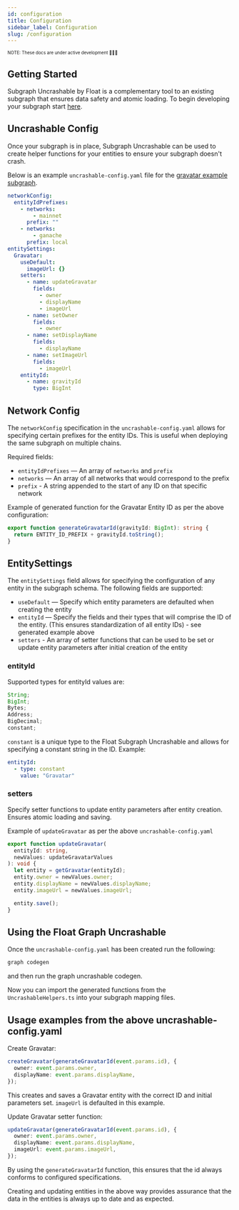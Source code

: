 ```yaml
---
id: configuration
title: Configuration
sidebar_label: Configuration
slug: /configuration
---
```


<sub><sup> NOTE: These docs are under active development 👷‍♀️👷 </sup></sub>

## Getting Started

Subgraph Uncrashable by Float is a complementary tool to an existing subgraph that ensures data safety and atomic loading. To begin developing your subgraph start [here](https://thegraph.com/docs/en/developing/creating-a-subgraph/).

## Uncrashable Config

Once your subgraph is in place, Subgraph Uncrashable can be used to create helper functions for your entities to ensure your subgraph doesn't crash.

Below is an example `uncrashable-config.yaml` file for the [gravatar example subgraph](https://github.com/graphprotocol/example-subgraph).

```yaml
networkConfig:
  entityIdPrefixes:
    - networks:
        - mainnet
      prefix: ""
    - networks:
        - ganache
      prefix: local
entitySettings:
  Gravatar:
    useDefault:
      imageUrl: {}
    setters:
      - name: updateGravatar
        fields:
          - owner
          - displayName
          - imageUrl
      - name: setOwner
        fields:
          - owner
      - name: setDisplayName
        fields:
          - displayName
      - name: setImageUrl
        fields:
          - imageUrl
    entityId:
      - name: gravityId
        type: BigInt
```

## Network Config

The `networkConfig` specification in the `uncrashable-config.yaml` allows for specifying certain prefixes for the entity IDs. This is useful when deploying the same subgraph on multiple chains.

Required fields:

- `entityIdPrefixes` — An array of `networks` and `prefix`
- `networks` — An array of all networks that would correspond to the prefix
- `prefix` - A string appended to the start of any ID on that specific network

Example of generated function for the Gravatar Entity ID as per the above configuration:

```typescript
export function generateGravatarId(gravityId: BigInt): string {
  return ENTITY_ID_PREFIX + gravityId.toString();
}
```

## EntitySettings

The `entitySettings` field allows for specifying the configuration of any entity in the subgraph schema.
The following fields are supported:

- `useDefault` — Specify which entity parameters are defaulted when creating the entity
- `entityId` — Specify the fields and their types that will comprise the ID of the entity. (This ensures standardization of all entity IDs) - see generated example above
- `setters` - An array of setter functions that can be used to be set or update entity parameters after initial creation of the entity

### entityId

Supported types for entityId values are:

```javascript
String;
BigInt;
Bytes;
Address;
BigDecimal;
constant;
```

`constant` is a unique type to the Float Subgraph Uncrashable and allows for specifying a constant string in the ID. Example:

```yaml
entityId:
  - type: constant
    value: "Gravatar"
```

### setters

Specify setter functions to update entity parameters after entity creation. Ensures atomic loading and saving.

Example of `updateGravatar` as per the above `uncrashable-config.yaml`

```typescript
export function updateGravatar(
  entityId: string,
  newValues: updateGravatarValues
): void {
  let entity = getGravatar(entityId);
  entity.owner = newValues.owner;
  entity.displayName = newValues.displayName;
  entity.imageUrl = newValues.imageUrl;

  entity.save();
}
```

## Using the Float Graph Uncrashable

Once the `uncrashable-config.yaml` has been created run the following:

```sh
graph codegen
```

and then run the graph uncrashable codegen.

Now you can import the generated functions from the `UncrashableHelpers.ts` into your subgraph mapping files.

## Usage examples from the above uncrashable-config.yaml

Create Gravatar:

```typescript
createGravatar(generateGravatarId(event.params.id), {
  owner: event.params.owner,
  displayName: event.params.displayName,
});
```

This creates and saves a Gravatar entity with the correct ID and initial parameters set. `imageUrl` is defaulted in this example.

Update Gravatar setter function:

```typescript
updateGravatar(generateGravatarId(event.params.id), {
  owner: event.params.owner,
  displayName: event.params.displayName,
  imageUrl: event.params.imageUrl,
});
```

By using the `generateGravatarId` function, this ensures that the id always conforms to configured specifications.

Creating and updating entities in the above way provides assurance that the data in the entities is always up to date and as expected.
